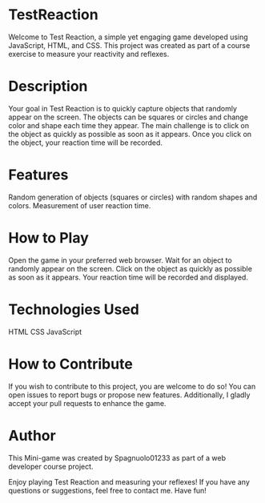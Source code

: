 # TestReaction

Welcome to Test Reaction, a simple yet engaging game developed using JavaScript, HTML, and CSS. This project was created as part of a course exercise to measure your reactivity and reflexes.

# Description
Your goal in Test Reaction is to quickly capture objects that randomly appear on the screen. The objects can be squares or circles and change color and shape each time they appear. The main challenge is to click on the object as quickly as possible as soon as it appears. Once you click on the object, your reaction time will be recorded.

# Features
Random generation of objects (squares or circles) with random shapes and colors.
Measurement of user reaction time.

# How to Play

Open the game in your preferred web browser.
Wait for an object to randomly appear on the screen.
Click on the object as quickly as possible as soon as it appears.
Your reaction time will be recorded and displayed.

# Technologies Used

HTML
CSS
JavaScript

# How to Contribute
If you wish to contribute to this project, you are welcome to do so! You can open issues to report bugs or propose new features. Additionally, I gladly accept your pull requests to enhance the game.

# Author
This Mini-game was created  by Spagnuolo01233 as part of a web developer course project.

Enjoy playing Test Reaction and measuring your reflexes! If you have any questions or suggestions, feel free to contact me. Have fun!





